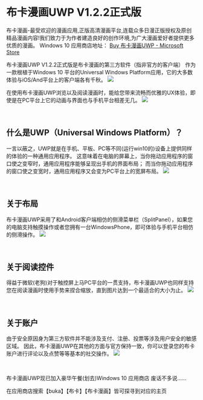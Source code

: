 
# 布卡漫画UWP V1.2.2正式版


布卡漫画-最受欢迎的漫画应用,正版高清漫画平台,连载众多日漫正版授权及原创精品漫画内容!我们致力于为作者建造良好的创作环境,为广大漫画爱好者提供更多优质的漫画。
Windows 10 应用商店地址： 
[Buy 布卡漫画UWP - Microsoft Store](https://www.microsoft.com/en-us/p/布卡漫画uwp/9n4hkl63jjzd?activetab=pivot:overviewtab)   

布卡漫画UWP V1.2.2正式版是布卡漫画的第三方软件（指非官方的客户端）
作为一款根植于Windows 10 平台的Universal Windows Platform应用，它的大多数体验与iOS/And平台上的客户端各有千秋。
![](ScreenShot/磁帖图标.png)  

在使用布卡漫画UWP浏览以及阅读漫画时，能给您带来流畅而优雅的UX体验，即使是在PC平台上它的动画与界面也与手机平台相差无几。
![](ScreenShot/超级英雄画.png)  


<br/>

## 什么是UWP（Universal Windows Platform）？
一言以蔽之，UWP就是在手机、平板、PC等不同(运行win10的)设备上提供同样的体验的一种通用应用程序。
这意味着在电脑的屏幕上，当你拖动应用程序的窗口使之变窄时，通用应用程序能够呈现出手机的界面布局；
而当你拖动应用程序的窗口使之变宽时，通用应用程序又会变为PC平台上的宽屏布局。
![](ScreenShot/三段式布局.jpg)  


<br/>

## 关于布局
布卡漫画UWP采用了和Android客户端相仿的侧滑菜单栏（SplitPanel），如果您的电脑支持触摸操作或者您拥有一台WindowsPhone，即可体验与手机平台相仿的侧滑操作。
![](ScreenShot/IPX.jpg)  


<br/>

## 关于阅读控件
得益于微软(老狗)对于触控屏上马PC平台的一贯支持，布卡漫画UWP也同样支持您在阅读漫画时使用手势来捏合缩放，直到图片达到一个最适合的大小为止。
![](ScreenShot/阅读控件.jpg)  


<br/>

## 关于账户
由于安全原因身为第三方软件并不能涉及支付、注册、投票等涉及用户安全的敏感区域。
因此，布卡漫画UWP在其他的方面与官方保持一致，你可以登录您的布卡账户进行评论以及点赞等等基本的社交操作。
![](ScreenShot/我的消息.jpg)  


<br/>

布卡漫画UWP现已加入豪华午餐(划去)Windows 10 应用商店
废话不多说......


在应用商店搜索【buka】【布卡】【布卡漫画】皆可探寻到对应的主页
